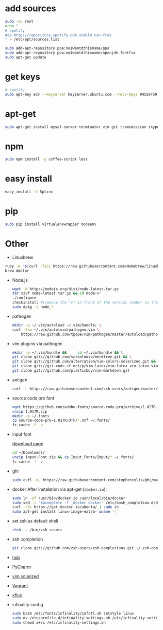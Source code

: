 # add sources
```sh
sudo -su root
echo "
# spotify
deb http://repository.spotify.com stable non-free
" > /etc/apt/sources.list
```

```sh
sudo add-apt-repository ppa:no1wantdthisname/ppa
sudo add-apt-repository ppa:no1wantdthisname/openjdk-fontfix
sudo apt-get update
```

# get keys

```sh
# spotify
sudo apt-key adv --keyserver keyserver.ubuntu.com --recv-keys 94558F59
```

# apt-get
```sh
sudo apt-get install mysql-server terminator vim git transmission skype vlc gimp apcalc bpython chromium-browser firefox wine virtualbox libreoffice spotify-client p7zip p7zip-full npm python gconf-editor tree subversion vim-gnome libxml2-dev libxslt-dev g++ make checkinstall python-virtualenv libmysqlclient-dev python-mysqldb python-dev python3-dev texlive-fonts-recommended latex-beamer texpower texlive-pictures texlive-latex-extra texlive-lang-polish imagemagick opera curl rake qnapi htop python-pip docker.io apparmor zsh fontconfig-infinality openjdk-7-jdk postgresql-9.3
```

# npm
```sh
sudo npm install -g coffee-script less
```

# easy install
```sh
easy_install -U Sphinx
```

# pip
```sh
sudo pip install virtualenvwrapper nodeenv
```

# Other

* Linuxbrew
 ```sh
 ruby -e "$(curl -fsSL https://raw.githubusercontent.com/Homebrew/linuxbrew/go/install)"
 brew doctor
 ```

* Node.js
  ```sh
  wget -N http://nodejs.org/dist/node-latest.tar.gz
  tar xzvf node-latest.tar.gz && cd node-v*
  ./configure
  checkinstall #(remove the "v" in front of the version number in the dialog)
  sudo dpkg -i node_*
  ```

* pathogen
  ```sh
  mkdir -p ~/.vim/autoload ~/.vim/bundle; \
  curl -Sso ~/.vim/autoload/pathogen.vim \
      https://raw.github.com/tpope/vim-pathogen/master/autoload/pathogen.vim
  ```

* vim plugins via pathogen
  ```sh
  mkdir -p ~/.vim/bundle &&     cd ~/.vim/bundle && \
  git clone git://github.com/scrooloose/nerdtree.git && \
  git clone git://github.com/altercation/vim-colors-solarized.git && \
  git clone git://git.code.sf.net/p/vim-latex/vim-latex vim-latex-vim-latex && \
  git clone git://github.com/plasticboy/vim-markdown.git
  ```

* antigen
  ```sh
  curl -L https://raw.githubusercontent.com/zsh-users/antigen/master/antigen.zsh > ~/.antigen.zsh
  ```

* source code pro font
  ```sh
  wget https://github.com/adobe-fonts/source-code-pro/archive/1.017R.zip
  unzip 1.017R.zip
  mkdir -p ~/.fonts
  cp source-code-pro-1.017R/OTF/*.otf ~/.fonts/
  fc-cache -f -v
  ```
  
* input font

  [download page](http://input.fontbureau.com/download/)
  ```sh
  cd ~/Downloads/
  unzip Input-Font.zip && cp Input_Fonts/Input/* ~/.fonts/
  fc-cache -f -v
  ```

* ghi
  ```sh
  sudo curl -sL https://raw.githubusercontent.com/stephencelis/ghi/master/ghi > ghi && chmod 755 ghi && sudo mv ghi /usr/local/bin
  ```

* docker
  After instalation via apt-get (`docker.io`):
  ```sh
  sudo ln -sf /usr/bin/docker.io /usr/local/bin/docker
  sudo sed -i '$acomplete -F _docker docker' /etc/bash_completion.d/docker.ioi
  curl -sSL https://get.docker.io/ubuntu/ | sudo sh
  sudo apt-get install linux-image-extra-`uname -r`
  ```

* set zsh as default shell
  ```sh
  chsh -s /bin/zsh <user>
  ```

* zsh completion
  ```sh
  git clone git://github.com/zsh-users/zsh-completions.git ~/.zsh-completion
  ```

* [hub](https://github.com/github/hub)
* [PyCharm](https://www.jetbrains.com/pycharm/download/index.html)
* [vim solarized](https://github.com/altercation/vim-colors-solarized)
* [Vagrant](http://downloads.vagrantup.com/)
* [xflux](http://justgetflux.com/linux.html)

* infinality config
  ```sh
  sudo bash /etc/fonts/infinality/infctl.sh setstyle linux
  sudo mv /etc/profile.d/infinality-settings.sh /etc/infinality-settings.sh
  sudo chmod a+rx /etc/infinality-settings.sh
  ```

